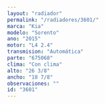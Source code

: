 ```yaml
---
layout: "radiador"
permalink: "/radiadores/3601/"
marca: "Kia"
modelo: "Sorento"
ano: "2015"
motor: "L4 2.4"
transmision: "Automática"
parte: "675068"
clima: "Con clima"
alto: "26 3/8"
ancho: "18 7/8"
observaciones: ""
id: "3601"
---
```



